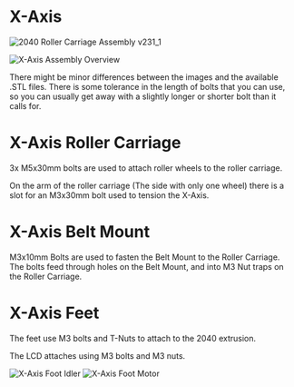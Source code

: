 # X-Axis

![2040 Roller Carriage Assembly v231_1](https://user-images.githubusercontent.com/45019189/82780451-993f4980-9e2d-11ea-8dbe-fef6a7bc07ef.gif)

![X-Axis Assembly Overview](https://user-images.githubusercontent.com/45019189/82777123-98091f00-9e23-11ea-84a3-4b63476441fc.jpg)

There might be minor differences between the images and the available .STL files. There is some tolerance in the length of bolts that you can use, so you can usually get away with a slightly longer or shorter bolt than it calls for.

# X-Axis Roller Carriage

3x M5x30mm bolts are used to attach roller wheels to the roller carriage.

On the arm of the roller carriage (The side with only one wheel) there is a slot for an M3x30mm bolt used to tension the X-Axis.

# X-Axis Belt Mount

M3x10mm Bolts are used to fasten the Belt Mount to the Roller Carriage. The bolts feed through holes on the Belt Mount, and into M3 Nut traps on the Roller Carriage.

# X-Axis Feet

The feet use M3 bolts and T-Nuts to attach to the 2040 extrusion.

The LCD attaches using M3 bolts and M3 nuts.

![X-Axis Foot Idler](https://user-images.githubusercontent.com/45019189/82775311-ba983980-9e1d-11ea-9ae1-1b46d2bf9c62.jpg)
![X-Axis Foot Motor](https://user-images.githubusercontent.com/45019189/82775312-ba983980-9e1d-11ea-93ff-3b19b79d8e5b.jpg)

